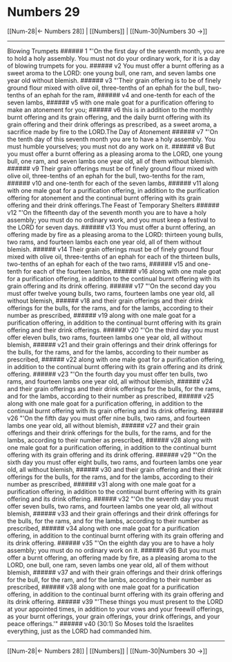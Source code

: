 # Numbers 29

[[Num-28|← Numbers 28]] | [[Numbers]] | [[Num-30|Numbers 30 →]]
***

Blowing Trumpets ###### 1 "'On the first day of the seventh month, you are to hold a holy assembly. You must not do your ordinary work, for it is a day of blowing trumpets for you. ###### v2 You must offer a burnt offering as a sweet aroma to the LORD: one young bull, one ram, and seven lambs one year old without blemish. ###### v3 "'Their grain offering is to be of finely ground flour mixed with olive oil, three-tenths of an ephah for the bull, two-tenths of an ephah for the ram, ###### v4 and one-tenth for each of the seven lambs, ###### v5 with one male goat for a purification offering to make an atonement for you; ###### v6 this is in addition to the monthly burnt offering and its grain offering, and the daily burnt offering with its grain offering and their drink offerings as prescribed, as a sweet aroma, a sacrifice made by fire to the LORD.The Day of Atonement ###### v7 "'On the tenth day of this seventh month you are to have a holy assembly. You must humble yourselves; you must not do any work on it. ###### v8 But you must offer a burnt offering as a pleasing aroma to the LORD, one young bull, one ram, and seven lambs one year old, all of them without blemish. ###### v9 Their grain offerings must be of finely ground flour mixed with olive oil, three-tenths of an ephah for the bull, two-tenths for the ram, ###### v10 and one-tenth for each of the seven lambs, ###### v11 along with one male goat for a purification offering, in addition to the purification offering for atonement and the continual burnt offering with its grain offering and their drink offerings.The Feast of Temporary Shelters ###### v12 "'On the fifteenth day of the seventh month you are to have a holy assembly; you must do no ordinary work, and you must keep a festival to the LORD for seven days. ###### v13 You must offer a burnt offering, an offering made by fire as a pleasing aroma to the LORD: thirteen young bulls, two rams, and fourteen lambs each one year old, all of them without blemish. ###### v14 Their grain offerings must be of finely ground flour mixed with olive oil, three-tenths of an ephah for each of the thirteen bulls, two-tenths of an ephah for each of the two rams, ###### v15 and one-tenth for each of the fourteen lambs, ###### v16 along with one male goat for a purification offering, in addition to the continual burnt offering with its grain offering and its drink offering. ###### v17 "'On the second day you must offer twelve young bulls, two rams, fourteen lambs one year old, all without blemish, ###### v18 and their grain offerings and their drink offerings for the bulls, for the rams, and for the lambs, according to their number as prescribed, ###### v19 along with one male goat for a purification offering, in addition to the continual burnt offering with its grain offering and their drink offerings. ###### v20 "'On the third day you must offer eleven bulls, two rams, fourteen lambs one year old, all without blemish, ###### v21 and their grain offerings and their drink offerings for the bulls, for the rams, and for the lambs, according to their number as prescribed, ###### v22 along with one male goat for a purification offering, in addition to the continual burnt offering with its grain offering and its drink offering. ###### v23 "'On the fourth day you must offer ten bulls, two rams, and fourteen lambs one year old, all without blemish, ###### v24 and their grain offerings and their drink offerings for the bulls, for the rams, and for the lambs, according to their number as prescribed, ###### v25 along with one male goat for a purification offering, in addition to the continual burnt offering with its grain offering and its drink offering. ###### v26 "'On the fifth day you must offer nine bulls, two rams, and fourteen lambs one year old, all without blemish, ###### v27 and their grain offerings and their drink offerings for the bulls, for the rams, and for the lambs, according to their number as prescribed, ###### v28 along with one male goat for a purification offering, in addition to the continual burnt offering with its grain offering and its drink offering. ###### v29 "'On the sixth day you must offer eight bulls, two rams, and fourteen lambs one year old, all without blemish, ###### v30 and their grain offering and their drink offerings for the bulls, for the rams, and for the lambs, according to their number as prescribed, ###### v31 along with one male goat for a purification offering, in addition to the continual burnt offering with its grain offering and its drink offering. ###### v32 "'On the seventh day you must offer seven bulls, two rams, and fourteen lambs one year old, all without blemish, ###### v33 and their grain offerings and their drink offerings for the bulls, for the rams, and for the lambs, according to their number as prescribed, ###### v34 along with one male goat for a purification offering, in addition to the continual burnt offering with its grain offering and its drink offering. ###### v35 "'On the eighth day you are to have a holy assembly; you must do no ordinary work on it. ###### v36 But you must offer a burnt offering, an offering made by fire, as a pleasing aroma to the LORD, one bull, one ram, seven lambs one year old, all of them without blemish, ###### v37 and with their grain offerings and their drink offerings for the bull, for the ram, and for the lambs, according to their number as prescribed, ###### v38 along with one male goat for a purification offering, in addition to the continual burnt offering with its grain offering and its drink offering. ###### v39 "'These things you must present to the LORD at your appointed times, in addition to your vows and your freewill offerings, as your burnt offerings, your grain offerings, your drink offerings, and your peace offerings.'" ###### v40 (30:1) So Moses told the Israelites everything, just as the LORD had commanded him.

***
[[Num-28|← Numbers 28]] | [[Numbers]] | [[Num-30|Numbers 30 →]]
